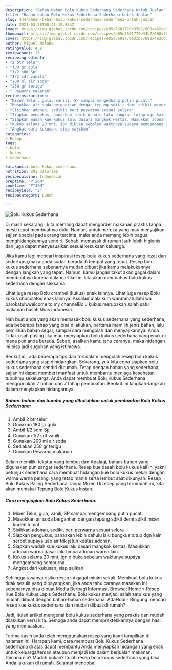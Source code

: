 ```yaml
---
description: "Bahan-bahan Bolu Kukus Sederhana Sederhana Untuk Jualan"
title: "Bahan-bahan Bolu Kukus Sederhana Sederhana Untuk Jualan"
slug: 434-bahan-bahan-bolu-kukus-sederhana-sederhana-untuk-jualan
date: 2021-03-28T00:41:19.834Z
image: https://img-global.cpcdn.com/recipes/e05c7601770e33b7/680x482cq70/bolu-kukus-sederhana-foto-resep-utama.jpg
thumbnail: https://img-global.cpcdn.com/recipes/e05c7601770e33b7/680x482cq70/bolu-kukus-sederhana-foto-resep-utama.jpg
cover: https://img-global.cpcdn.com/recipes/e05c7601770e33b7/680x482cq70/bolu-kukus-sederhana-foto-resep-utama.jpg
author: Miguel Malone
ratingvalue: 4.9
reviewcount: 13
recipeingredient:
- "2 btr telur"
- "180 gr gula"
- "1/2 sdm Sp"
- "1/2 sdt vanili"
- "200 ml air soda"
- "250 gr terigu"
- " Pewarna makanan"
recipeinstructions:
- "Mixer Telur, gula, vanili, SP sampai mengembang putih pucat."
- "Masukkan air soda bergantian dengan tepung sdikit demi sdikit mixer kurleb 5 mnt"
- "Sisihkan adonan, sedikit beri perwarna sesuai selera"
- "Siapkan pengukus, panaskan lebih dahulu lalu bungkus tutup dgn kain serbet supaya uap air tdk jatuh keatas adonan."
- "Siapkan wadah kue kukus lalu dasari mangkok kertas. Masukkan adonan warna dasar lalu timpa adonan warna lain."
- "Kukus selama 20 mnt, jgn dibuka sebelum waktunya supaya mengembang sempurna."
- "Angkat dari kukusan, siap sajikan"
categories:
- Resep
tags:
- bolu
- kukus
- sederhana

katakunci: bolu kukus sederhana 
nutrition: 201 calories
recipecuisine: Indonesian
preptime: "PT26M"
cooktime: "PT35M"
recipeyield: "2"
recipecategory: Lunch

---
```



![Bolu Kukus Sederhana](https://img-global.cpcdn.com/recipes/e05c7601770e33b7/680x482cq70/bolu-kukus-sederhana-foto-resep-utama.jpg)

Di masa  sekarang , kita memang dapat mengorder makanan praktis tanpa mesti repot membuatnya dulu. Namun, untuk mereka yang mau menyajikan sajian special pada orang tercinta, maka anda memang lebih bagus menghidangkannya sendiri. Sebab, memasak di rumah jauh lebih higienis dan juga dapat menyesuaikan sesuai kesukaan keluarga.

Jika kamu lagi mencari inspirasi resep bolu kukus sederhana yang lezat dan sederhana,maka anda sudah berada di tempat yang tepat. Resep bolu kukus sederhana  sebenarnya mudah dibuat jika kamu melakukannya dengan langkah yang tepat. Namun, kamu jangan takut akan gagal dalam membuatnya 
karena dalam artikel ini kita akan membahas bolu kukus sederhana dengan seksama.  

Lihat juga resep Bolu crambel (kukus) enak lainnya. Lihat juga resep Bolu kukus chocolatos enak lainnya. Assalamu&#39;alaikum warahmatullahi wa barokatuh.welcome to my channelBolu kukus merupakan salah satu makanan basah khas Indonesia.

Nah buat anda yang akan memasak bolu kukus sederhana yang sederhana, ada beberapa tahap yang bisa dilakukan, pertama memilih jenis bahan, lalu pemilihan bahan segar, sampai cara mengolah dan menyajikannya. Anda Tidak usah pusing jika mau menyiapkan bolu kukus sederhana yang enak di mana pun anda berada. Sebab, asalkan kamu  tahu caranya, maka hidangan ini bisa jadi suguhan yang istimewa.

Berikut ini, ada beberapa tips dan trik dalam mengolah resep bolu kukus sederhana yang siap dihidangkan. Sekarang, yuk kita coba siapkan bolu kukus sederhana sendiri di rumah. Tetap dengan bahan yang sederhana, sajian ini dapat memberi manfaat untuk membantu menjaga kesehatan tubuhmu sekeluarga. Anda dapat membuat Bolu Kukus Sederhana menggunakan 7 bahan dan 7 tahap pembuatan. Berikut ini langkah-langkah dalam menyiapkan hidangannya.

<!--inarticleads1-->

##### Bahan-bahan dan bumbu yang dibutuhkan untuk pembuatan Bolu Kukus Sederhana:

1. Ambil 2 btr telur
1. Gunakan 180 gr gula
1. Ambil 1/2 sdm Sp
1. Gunakan 1/2 sdt vanili
1. Gunakan 200 ml air soda
1. Sediakan 250 gr terigu
1. Gunakan  Pewarna makanan


Selain memiliki tekstur yang lembut dan Apalagi, bahan-bahan yang digunakan pun sangat sederhana. Resep kue basah bolu kukus kali ini yakni petunjuk sederhana cara membuat hidangan kue bolu kukus mekar dengan warna warna pelangi yang tetap manis serta lembut saat dikunyah. Resep Bolu Kukus Paling Sederhana Tanpa Mixer. Di resep yang termudah ini, kita akan memakai Tepung Bolu Kukus Instan. 

<!--inarticleads2-->

##### Cara menyiapkan Bolu Kukus Sederhana:

1. Mixer Telur, gula, vanili, SP sampai mengembang putih pucat.
1. Masukkan air soda bergantian dengan tepung sdikit demi sdikit mixer kurleb 5 mnt
1. Sisihkan adonan, sedikit beri perwarna sesuai selera
1. Siapkan pengukus, panaskan lebih dahulu lalu bungkus tutup dgn kain serbet supaya uap air tdk jatuh keatas adonan.
1. Siapkan wadah kue kukus lalu dasari mangkok kertas. Masukkan adonan warna dasar lalu timpa adonan warna lain.
1. Kukus selama 20 mnt, jgn dibuka sebelum waktunya supaya mengembang sempurna.
1. Angkat dari kukusan, siap sajikan


Sehingga rasanya risiko resep ini gagal minim sekali. Membuat bolu kukus tidak sesulit yang dibayangkan, jika anda tahu caranya masakan ini sebenarnya bisa dibuat Media Berbagi Informasi. Browse: Home » Resep Kue Bolu Kukus Lapis Sederhana. Bolu kukus menjadi salah satu kue yang mudah dibuat dengan bahan-bahan sederhana. AdaHobi - Bingung mencari resep kue kukus sederhana dan mudah dibuat di rumah? 

Jadi, itulah artikel mengenai  bolu kukus sederhana  yang praktis dan mudah dilakukan versi kita. Semoga anda dapat mempraktekkannya dengan hasil yang memuaskan. 

Terima kasih anda telah menggunakan resep yang kami tampilkan di halaman ini. Harapan kami, cara membuat  Bolu Kukus Sederhana sederhana di atas dapat membantu Anda menyiapkan hidangan yang enak untuk keluarga/teman ataupun menjadi ide dalam berjualan makanan. Gimana nih? Mudah bukan? Itulah resep bolu kukus sederhana yang bisa Anda lakukan di rumah. Selamat mencoba!

